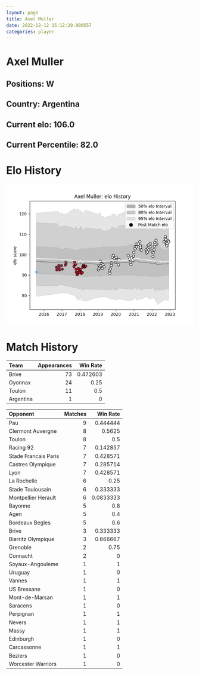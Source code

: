 ```yaml
---  
layout: page  
title: Axel Muller  
date: 2022-12-12 15:12:29.000557  
categories: player  
---
```

# Axel Muller

## Positions: W

## Country: Argentina

## Current elo: 106.0

## Current Percentile: 82.0

# Elo History


![elo history](history_AxelMuller.png)
# Match History


| Team      |   Appearances |   Win Rate |
|:----------|--------------:|-----------:|
| Brive     |            73 |   0.472603 |
| Oyonnax   |            24 |   0.25     |
| Toulon    |            11 |   0.5      |
| Argentina |             1 |   0        |

| Opponent             |   Matches |   Win Rate |
|:---------------------|----------:|-----------:|
| Pau                  |         9 |  0.444444  |
| Clermont Auvergne    |         8 |  0.5625    |
| Toulon               |         8 |  0.5       |
| Racing 92            |         7 |  0.142857  |
| Stade Francais Paris |         7 |  0.428571  |
| Castres Olympique    |         7 |  0.285714  |
| Lyon                 |         7 |  0.428571  |
| La Rochelle          |         6 |  0.25      |
| Stade Toulousain     |         6 |  0.333333  |
| Montpellier Herault  |         6 |  0.0833333 |
| Bayonne              |         5 |  0.8       |
| Agen                 |         5 |  0.4       |
| Bordeaux Begles      |         5 |  0.6       |
| Brive                |         3 |  0.333333  |
| Biarritz Olympique   |         3 |  0.666667  |
| Grenoble             |         2 |  0.75      |
| Connacht             |         2 |  0         |
| Soyaux-Angouleme     |         1 |  1         |
| Uruguay              |         1 |  0         |
| Vannes               |         1 |  1         |
| US Bressane          |         1 |  0         |
| Mont-de-Marsan       |         1 |  1         |
| Saracens             |         1 |  0         |
| Perpignan            |         1 |  1         |
| Nevers               |         1 |  1         |
| Massy                |         1 |  1         |
| Edinburgh            |         1 |  0         |
| Carcassonne          |         1 |  1         |
| Beziers              |         1 |  0         |
| Worcester Warriors   |         1 |  0         |